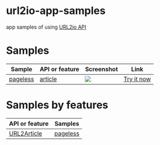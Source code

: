# url2io-app-samples

app samples of using [URL2io API](http://www.url2io.com/docs)


# Samples

Sample | API or feature | Screenshot | Link
--- | --- | --- | ---
<a href="https://github.com/url2io/url2io-app-samples/blob/master/pageless.html">pageless</a> | <a href="#url2article">article</a> | <a target='_blank' href='https://github.com/url2io/url2io-app-samples/blob/master/static/img/pageless.png'><img src='https://raw.githubusercontent.com/url2io/url2io-app-samples/master/static/img/pageless_thumbnail.png'></img></a> | <a href='http://www.url2io.com/apps/pageless' target='_blank'>Try it now</a>

# Samples by features

API or feature | Samples
--- | ---
[URL2Article](http://www.url2io.com/docs#url2article) | <a href="https://github.com/url2io/url2io-app-samples/blob/master/pageless.html">pageless</a> 
